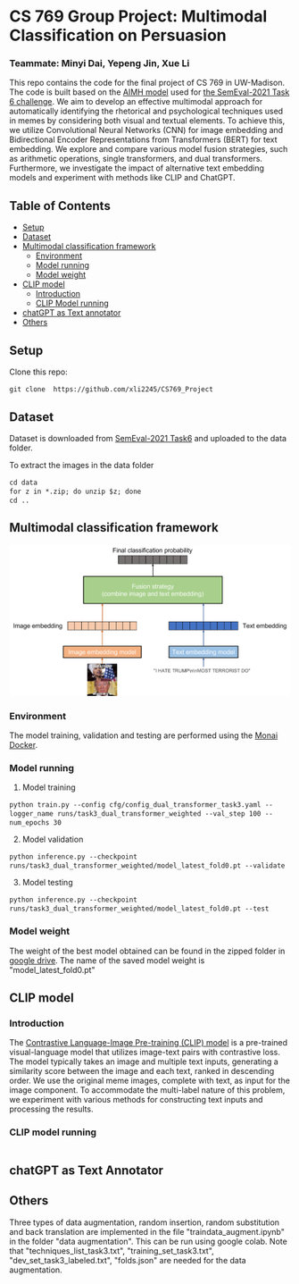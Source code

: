# CS 769 Group Project: Multimodal Classification on Persuasion

### Teammate: Minyi Dai, Yepeng Jin, Xue Li

This repo contains the code for the final project of CS 769 in UW-Madison. The code is built based on the [AIMH model](https://github.com/mesnico/MemePersuasionDetection) used for [the SemEval-2021 Task 6 challenge](https://propaganda.math.unipd.it/semeval2021task6/). We aim to develop an effective multimodal approach for automatically identifying the rhetorical and psychological techniques used in memes by considering both visual and textual elements. To achieve this, we utilize Convolutional Neural Networks (CNN) for image embedding and Bidirectional Encoder Representations from Transformers (BERT) for text embedding. We explore and compare various model fusion strategies, such as arithmetic operations, single transformers, and dual transformers. Furthermore, we investigate the impact of alternative text embedding models and experiment with methods like CLIP and ChatGPT. 

## Table of Contents

- [Setup](#setup)
- [Dataset](#dataset)
- [Multimodal classification framework](#multimodal-classification-framework)
  - [Environment](#environment)
  - [Model running](#model-running)
  - [Model weight](#model-weight)
- [CLIP model](#clip-model)
  - [Introduction](#introduction)
  - [CLIP Model running](#clip-model-running)
- [chatGPT as Text annotator](#chatgpt-as-text-annotator)
- [Others](#others)


## Setup
Clone this repo:
```
git clone  https://github.com/xli2245/CS769_Project
```

## Dataset
Dataset is downloaded from [SemEval-2021 Task6](https://github.com/di-dimitrov/SEMEVAL-2021-task6-corpus) and uploaded to the data folder.

To extract the images in the data folder
```
cd data
for z in *.zip; do unzip $z; done
cd ..
```

## Multimodal classification framework

![Main framework](https://github.com/xli2245/CS769_Project/blob/main/main%20framework.png)

### Environment

The model training, validation and testing are performed using the [Monai Docker](https://hub.docker.com/r/projectmonai/monai).

### Model running

1.  Model training
```
python train.py --config cfg/config_dual_transformer_task3.yaml --logger_name runs/task3_dual_transformer_weighted --val_step 100 --num_epochs 30
```

2. Model validation

```
python inference.py --checkpoint runs/task3_dual_transformer_weighted/model_latest_fold0.pt --validate
```

3. Model testing
```
python inference.py --checkpoint runs/task3_dual_transformer_weighted/model_latest_fold0.pt --test
```

### Model weight

The weight of the best model obtained can be found in the zipped folder in [google drive](https://drive.google.com/drive/folders/1Kk_RAtu0HnvQYur3SldjiLbeznCHQJ1K?usp=sharing). The name of the saved model weight is "model_latest_fold0.pt"

## CLIP model

### Introduction
The [Contrastive Language-Image Pre-training (CLIP) model](https://github.com/openai/CLIP) is a pre-trained visual-language model that utilizes image-text pairs with contrastive loss. The model typically takes an image and multiple text inputs, generating a similarity score between the image and each text, ranked in descending order. We use the original meme images, complete with text, as input for the image component. To accommodate the multi-label nature of this problem, we experiment with various methods for constructing text inputs and processing the results. 

### CLIP model running

```
```

## chatGPT as Text Annotator

## Others
Three types of data augmentation, random insertion, random substitution and back translation are implemented in the file "traindata_augment.ipynb" in the folder "data augmentation". This can be run using google colab. Note that "techniques_list_task3.txt", "training_set_task3.txt", "dev_set_task3_labeled.txt", "folds.json" are needed for the data augmentation.




